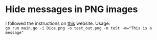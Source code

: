 # Hide messages in PNG images

I followed the instructions on [this](https://picklenerd.github.io/pngme_book/) website.
Usage:  
`go run main.go -i Dice.png -o test_out.png -n teSt -m="This is a message"`

